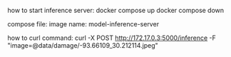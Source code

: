 
how to start inference server:
docker compose up
docker compose down 

compose file: 
image name: model-inference-server

how to curl command: 
curl -X POST http://172.17.0.3:5000/inference -F "image=@data/damage/-93.66109_30.212114.jpeg"

